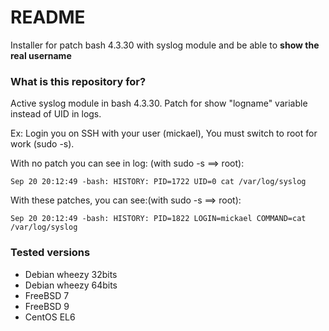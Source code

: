 # README #

Installer for patch bash 4.3.30 with syslog module and be able to **show the real username**

### What is this repository for? ###
Active syslog module in bash 4.3.30.
Patch for show "logname" variable instead of UID in logs.

Ex: Login you on SSH with your user (mickael), You must switch to root for work (sudo -s).

With no patch you can see in log: (with sudo -s ==> root):

```
Sep 20 20:12:49 -bash: HISTORY: PID=1722 UID=0 cat /var/log/syslog
```


With these patches, you can see:(with sudo -s ==> root):

```
Sep 20 20:12:49 -bash: HISTORY: PID=1822 LOGIN=mickael COMMAND=cat /var/log/syslog
```

### Tested versions ###
* Debian wheezy 32bits
* Debian wheezy 64bits
* FreeBSD 7
* FreeBSD 9
* CentOS EL6
